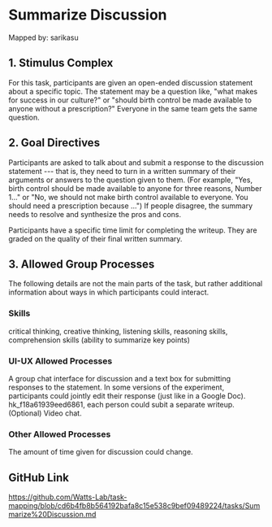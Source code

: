 # Summarize Discussion

Mapped by: sarikasu 

## 1. Stimulus Complex 
For this task, participants are given an open-ended discussion statement about a specific topic. The statement may be a question like, "what makes for success in our culture?" or "should birth control be made available to anyone without a prescription?" Everyone in the same team gets the same question.

## 2. Goal Directives 
Participants are asked to talk about and submit a response to the discussion statement --- that is, they need to turn in a written summary of their arguments or answers to the question given to them. (For example, "Yes, birth control should be made available to anyone for three reasons, Number 1..." or "No, we should not make birth control available to everyone. You should need a prescription because ...") If people disagree, the summary needs to resolve and synthesize the pros and cons.

Participants have a specific time limit for completing the writeup. They are graded on the quality of their final written summary.

## 3. Allowed Group Processes 
The following details are not the main parts of the task, but rather additional information about ways in which participants could interact.

### Skills 
critical thinking, creative thinking, listening skills, reasoning skills, comprehension skills (ability to summarize key points)

### UI-UX Allowed Processes
A group chat interface for discussion and a text box for submitting responses to the statement. In some versions of the experiment, participants could jointly edit their response (just like in a Google Doc). hk_f18a61939eed6861, each person could subit a separate writeup. (Optional) Video chat.

### Other Allowed Processes
The amount of time given for discussion could change.

## GitHub Link 
https://github.com/Watts-Lab/task-mapping/blob/cd6b4fb8b564192bafa8c15e538c9bef09489224/tasks/Summarize%20Discussion.md
